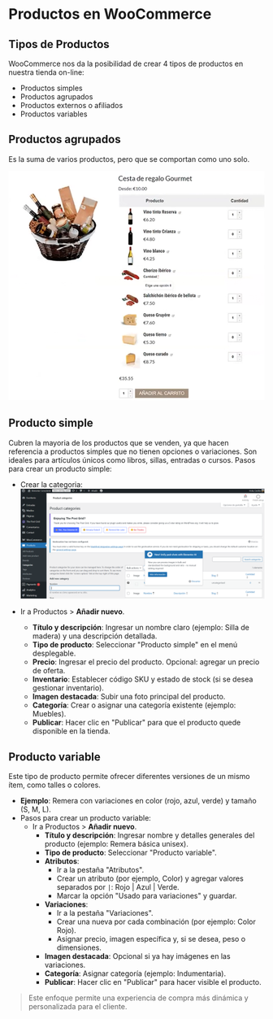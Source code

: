 # Productos en WooCommerce

## Tipos de Productos 
WooCommerce nos da la posibilidad de crear 4 tipos de productos en nuestra tienda on-line:
- Productos simples
- Productos agrupados
- Productos externos o afiliados
- Productos variables

## Productos agrupados
Es la suma de varios productos, pero que se comportan como uno solo. 

![ProductosAgrupados](image-8.png)

## Producto simple
Cubren la mayoria de los productos que se venden, ya que hacen referencia a productos simples que no tienen opciones o variaciones. Son ideales para artículos únicos como libros, sillas, entradas o cursos. Pasos para crear un producto simple:
- Crear la categoria: 
![Categorias](image-10.png)

- Ir a Productos > **Añadir nuevo**.
    - **Título y descripción**: Ingresar un nombre claro (ejemplo: Silla de madera) y una descripción detallada.
    - **Tipo de producto**: Seleccionar "Producto simple" en el menú desplegable.
    - **Precio**: Ingresar el precio del producto. Opcional: agregar un precio de oferta.
    - **Inventario**: Establecer código SKU y estado de stock (si se desea gestionar inventario).
    - **Imagen destacada**: Subir una foto principal del producto.
    - **Categoría**: Crear o asignar una categoría existente (ejemplo: Muebles).
    - **Publicar**: Hacer clic en "Publicar" para que el producto quede disponible en la tienda.

## Producto variable
Este tipo de producto permite ofrecer diferentes versiones de un mismo ítem, como talles o colores.
- **Ejemplo**: Remera con variaciones en color (rojo, azul, verde) y tamaño (S, M, L).
- Pasos para crear un producto variable:
    - Ir a Productos > **Añadir nuevo**.
        - **Título y descripción**: Ingresar nombre y detalles generales del producto (ejemplo: Remera básica unisex).
        - **Tipo de producto**: Seleccionar "Producto variable".
        - **Atributos**:
            - Ir a la pestaña "Atributos".
            - Crear un atributo (por ejemplo, Color) y agregar valores separados por `|`: Rojo | Azul | Verde.
            - Marcar la opción "Usado para variaciones" y guardar.
        - **Variaciones**:
            - Ir a la pestaña "Variaciones".
            - Crear una nueva por cada combinación (por ejemplo: Color Rojo).
            - Asignar precio, imagen específica y, si se desea, peso o dimensiones.
        - **Imagen destacada**: Opcional si ya hay imágenes en las variaciones.
        - **Categoría**: Asignar categoría (ejemplo: Indumentaria).
        - **Publicar**: Hacer clic en "Publicar" para hacer visible el producto.

> Este enfoque permite una experiencia de compra más dinámica y personalizada para el cliente.